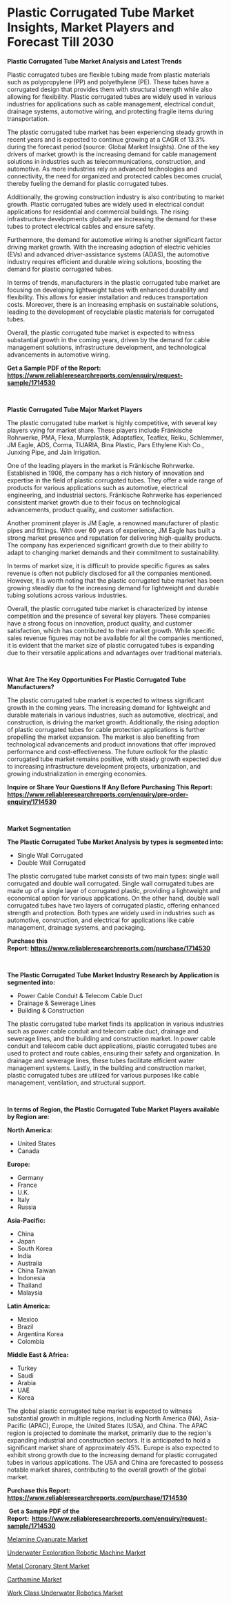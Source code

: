 <p><h1>Plastic Corrugated Tube Market Insights, Market Players and Forecast Till 2030</h1></p><p><strong>Plastic Corrugated Tube Market Analysis and Latest Trends</strong></p>
<p><p>Plastic corrugated tubes are flexible tubing made from plastic materials such as polypropylene (PP) and polyethylene (PE). These tubes have a corrugated design that provides them with structural strength while also allowing for flexibility. Plastic corrugated tubes are widely used in various industries for applications such as cable management, electrical conduit, drainage systems, automotive wiring, and protecting fragile items during transportation.</p><p>The plastic corrugated tube market has been experiencing steady growth in recent years and is expected to continue growing at a CAGR of 13.3% during the forecast period (source: Global Market Insights). One of the key drivers of market growth is the increasing demand for cable management solutions in industries such as telecommunications, construction, and automotive. As more industries rely on advanced technologies and connectivity, the need for organized and protected cables becomes crucial, thereby fueling the demand for plastic corrugated tubes.</p><p>Additionally, the growing construction industry is also contributing to market growth. Plastic corrugated tubes are widely used in electrical conduit applications for residential and commercial buildings. The rising infrastructure developments globally are increasing the demand for these tubes to protect electrical cables and ensure safety.</p><p>Furthermore, the demand for automotive wiring is another significant factor driving market growth. With the increasing adoption of electric vehicles (EVs) and advanced driver-assistance systems (ADAS), the automotive industry requires efficient and durable wiring solutions, boosting the demand for plastic corrugated tubes.</p><p>In terms of trends, manufacturers in the plastic corrugated tube market are focusing on developing lightweight tubes with enhanced durability and flexibility. This allows for easier installation and reduces transportation costs. Moreover, there is an increasing emphasis on sustainable solutions, leading to the development of recyclable plastic materials for corrugated tubes.</p><p>Overall, the plastic corrugated tube market is expected to witness substantial growth in the coming years, driven by the demand for cable management solutions, infrastructure development, and technological advancements in automotive wiring.</p></p>
<p><strong>Get a Sample PDF of the Report:&nbsp; <a href="https://www.reliableresearchreports.com/enquiry/request-sample/1714530">https://www.reliableresearchreports.com/enquiry/request-sample/1714530</a></strong></p>
<p>&nbsp;</p>
<p><strong>Plastic Corrugated Tube Major Market Players</strong></p>
<p><p>The plastic corrugated tube market is highly competitive, with several key players vying for market share. These players include Fränkische Rohrwerke, PMA, Flexa, Murrplastik, Adaptaflex, Teaflex, Reiku, Schlemmer, JM Eagle, ADS, Corma, TIJARIA, Bina Plastic, Pars Ethylene Kish Co., Junxing Pipe, and Jain Irrigation.</p><p>One of the leading players in the market is Fränkische Rohrwerke. Established in 1906, the company has a rich history of innovation and expertise in the field of plastic corrugated tubes. They offer a wide range of products for various applications such as automotive, electrical engineering, and industrial sectors. Fränkische Rohrwerke has experienced consistent market growth due to their focus on technological advancements, product quality, and customer satisfaction.</p><p>Another prominent player is JM Eagle, a renowned manufacturer of plastic pipes and fittings. With over 60 years of experience, JM Eagle has built a strong market presence and reputation for delivering high-quality products. The company has experienced significant growth due to their ability to adapt to changing market demands and their commitment to sustainability.</p><p>In terms of market size, it is difficult to provide specific figures as sales revenue is often not publicly disclosed for all the companies mentioned. However, it is worth noting that the plastic corrugated tube market has been growing steadily due to the increasing demand for lightweight and durable tubing solutions across various industries.</p><p>Overall, the plastic corrugated tube market is characterized by intense competition and the presence of several key players. These companies have a strong focus on innovation, product quality, and customer satisfaction, which has contributed to their market growth. While specific sales revenue figures may not be available for all the companies mentioned, it is evident that the market size of plastic corrugated tubes is expanding due to their versatile applications and advantages over traditional materials.</p></p>
<p>&nbsp;</p>
<p><strong>What Are The Key Opportunities For Plastic Corrugated Tube Manufacturers?</strong></p>
<p><p>The plastic corrugated tube market is expected to witness significant growth in the coming years. The increasing demand for lightweight and durable materials in various industries, such as automotive, electrical, and construction, is driving the market growth. Additionally, the rising adoption of plastic corrugated tubes for cable protection applications is further propelling the market expansion. The market is also benefiting from technological advancements and product innovations that offer improved performance and cost-effectiveness. The future outlook for the plastic corrugated tube market remains positive, with steady growth expected due to increasing infrastructure development projects, urbanization, and growing industrialization in emerging economies.</p></p>
<p><strong>Inquire or Share Your Questions If Any Before Purchasing This Report: <a href="https://www.reliableresearchreports.com/enquiry/pre-order-enquiry/1714530">https://www.reliableresearchreports.com/enquiry/pre-order-enquiry/1714530</a></strong></p>
<p>&nbsp;</p>
<p><strong>Market Segmentation</strong></p>
<p><strong>The Plastic Corrugated Tube Market Analysis by types is segmented into:</strong></p>
<p><ul><li>Single Wall Corrugated</li><li>Double Wall Corrugated</li></ul></p>
<p><p>The plastic corrugated tube market consists of two main types: single wall corrugated and double wall corrugated. Single wall corrugated tubes are made up of a single layer of corrugated plastic, providing a lightweight and economical option for various applications. On the other hand, double wall corrugated tubes have two layers of corrugated plastic, offering enhanced strength and protection. Both types are widely used in industries such as automotive, construction, and electrical for applications like cable management, drainage systems, and packaging.</p></p>
<p><strong>Purchase this Report:&nbsp;<a href="https://www.reliableresearchreports.com/purchase/1714530">https://www.reliableresearchreports.com/purchase/1714530</a></strong></p>
<p>&nbsp;</p>
<p><strong>The Plastic Corrugated Tube Market Industry Research by Application is segmented into:</strong></p>
<p><ul><li>Power Cable Conduit & Telecom Cable Duct</li><li>Drainage & Sewerage Lines</li><li>Building & Construction</li></ul></p>
<p><p>The plastic corrugated tube market finds its application in various industries such as power cable conduit and telecom cable duct, drainage and sewerage lines, and the building and construction market. In power cable conduit and telecom cable duct applications, plastic corrugated tubes are used to protect and route cables, ensuring their safety and organization. In drainage and sewerage lines, these tubes facilitate efficient water management systems. Lastly, in the building and construction market, plastic corrugated tubes are utilized for various purposes like cable management, ventilation, and structural support.</p></p>
<p>&nbsp;</p>
<p><strong>In terms of Region, the Plastic Corrugated Tube Market Players available by Region are:</strong></p>
<p>
    <p> <strong> North America: </strong>
        <ul>
            <li>United States</li>
            <li>Canada</li>
        </ul>
        </p> 
    <p> <strong> Europe: </strong>
        <ul>
            <li>Germany</li>
            <li>France</li>
            <li>U.K.</li>
            <li>Italy</li>
            <li>Russia</li>
        </ul>
        </p> 
    <p> <strong> Asia-Pacific: </strong>
        <ul>
            <li>China</li>
            <li>Japan</li>
            <li>South Korea</li>
            <li>India</li>
            <li>Australia</li>
            <li>China Taiwan</li>
            <li>Indonesia</li>
            <li>Thailand</li>
            <li>Malaysia</li>
        </ul>
        </p> 
    <p> <strong> Latin America: </strong>
        <ul>
            <li>Mexico</li>
            <li>Brazil</li>
            <li>Argentina Korea</li>
            <li>Colombia</li>
        </ul>
        </p> 
    <p> <strong> Middle East & Africa: </strong>
        <ul>
            <li>Turkey</li>
            <li>Saudi</li>
            <li>Arabia</li>
            <li>UAE</li>
            <li>Korea</li>
        </ul>
    </p>
    </p>
<p><p>The global plastic corrugated tube market is expected to witness substantial growth in multiple regions, including North America (NA), Asia-Pacific (APAC), Europe, the United States (USA), and China. The APAC region is projected to dominate the market, primarily due to the region's expanding industrial and construction sectors. It is anticipated to hold a significant market share of approximately 45%. Europe is also expected to exhibit strong growth due to the increasing demand for plastic corrugated tubes in various applications. The USA and China are forecasted to possess notable market shares, contributing to the overall growth of the global market.</p></p>
<p><strong>Purchase this Report: <a href="https://www.reliableresearchreports.com/purchase/1714530">https://www.reliableresearchreports.com/purchase/1714530</a></strong></p>
<p>&nbsp;<strong>Get a Sample PDF of the Report:&nbsp;&nbsp;<a href="https://www.reliableresearchreports.com/enquiry/request-sample/1714530">https://www.reliableresearchreports.com/enquiry/request-sample/1714530</a></strong></p>
<p><strong></strong></p>
<p><p><a href="https://www.linkedin.com/pulse/melamine-cyanurate-market-size-2023-2030-global-industrial-nijvf/">Melamine Cyanurate Market</a></p><p><a href="https://github.com/lbird53714/Market-Research-Report-List-1/blob/main/underwater-exploration-robotic-machine-market.md">Underwater Exploration Robotic Machine Market</a></p><p><a href="https://medium.com/@half.skull.am/metal-coronary-stent-market-exploring-market-share-market-trends-and-future-growth-42c124a32f34">Metal Coronary Stent Market</a></p><p><a href="https://www.linkedin.com/pulse/carthamine-market-research-report-provides-thorough-industry-wpfef/">Carthamine Market</a></p><p><a href="https://github.com/pizolina/Market-Research-Report-List-1/blob/main/work-class-underwater-robotics-market.md">Work Class Underwater Robotics Market</a></p></p>